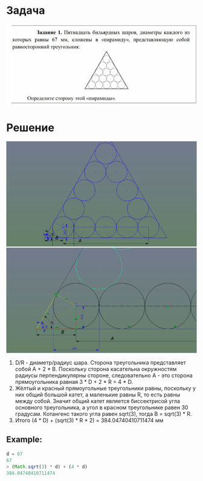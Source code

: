 # Задача
<img src='task.png'/>

# Решение
<!-- ![alt text](pascalTriangle.png "Title") -->
<img src='billiard-balls-challenge.JPG' width='900px'/>
<img src='billiard-balls-challenge-2.JPG' width='900px'/>

1. D/R - диаметр/радиус шара. Сторона треугольника представляет собой А + 2 * В. Поскольку сторона касательна окружностям радиусы перпендикулярны стороне, следовательно А - это сторона прямоугольника равная 3 * D + 2 * R = 4 * D.
2. Жёлтый и красный прямоугольные треугольники равны, поскольку у них общий большой катет, а маленькие равны R, то есть равны между собой. Значит общий катет является биссектрисой угла основного треугольника, а угол в красном треугольнике равен 30 градусам. Котангенс такого угла равен sqrt(3), тогда B = sqrt(3) * R.
3. Итого (4 * D) + (sqrt(3) * R * 2) = 384.04740410711474 мм

## Example:
```js
d = 67
67
> (Math.sqrt(3) * d) + (4 * d)
384.04740410711474
```